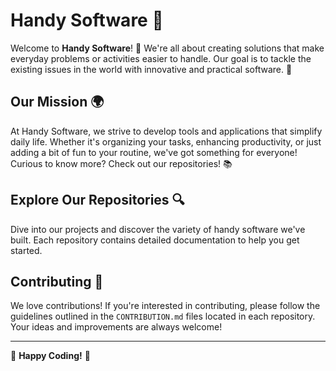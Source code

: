 # Handy Software 🌟

Welcome to **Handy Software**! 🎉 We're all about creating solutions that make everyday problems or activities easier to handle. Our goal is to tackle the existing issues in the world with innovative and practical software. 🚀

## Our Mission 🌍

At Handy Software, we strive to develop tools and applications that simplify daily life. Whether it's organizing your tasks, enhancing productivity, or just adding a bit of fun to your routine, we've got something for everyone! Curious to know more? Check out our repositories! 📚

## Explore Our Repositories 🔍

Dive into our projects and discover the variety of handy software we've built. Each repository contains detailed documentation to help you get started. 

## Contributing 🤝

We love contributions! If you're interested in contributing, please follow the guidelines outlined in the `CONTRIBUTION.md` files located in each repository. Your ideas and improvements are always welcome!

---

🌟 **Happy Coding!** 🌟
